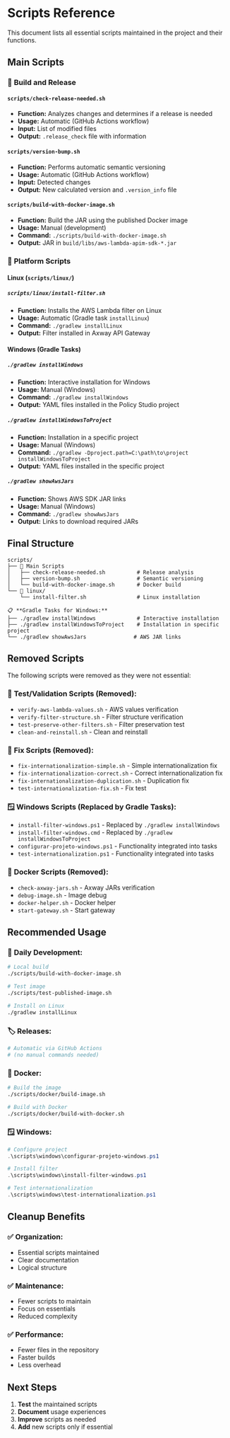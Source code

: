 # Scripts Reference

This document lists all essential scripts maintained in the project and their functions.

## Main Scripts

### 🔧 **Build and Release**

#### `scripts/check-release-needed.sh`
- **Function:** Analyzes changes and determines if a release is needed
- **Usage:** Automatic (GitHub Actions workflow)
- **Input:** List of modified files
- **Output:** `.release_check` file with information

#### `scripts/version-bump.sh`
- **Function:** Performs automatic semantic versioning
- **Usage:** Automatic (GitHub Actions workflow)
- **Input:** Detected changes
- **Output:** New calculated version and `.version_info` file

#### `scripts/build-with-docker-image.sh`
- **Function:** Build the JAR using the published Docker image
- **Usage:** Manual (development)
- **Command:** `./scripts/build-with-docker-image.sh`
- **Output:** JAR in `build/libs/aws-lambda-apim-sdk-*.jar`



### 📁 **Platform Scripts**

#### **Linux** (`scripts/linux/`)

##### `scripts/linux/install-filter.sh`
- **Function:** Installs the AWS Lambda filter on Linux
- **Usage:** Automatic (Gradle task `installLinux`)
- **Command:** `./gradlew installLinux`
- **Output:** Filter installed in Axway API Gateway

#### **Windows** (Gradle Tasks)

##### `./gradlew installWindows`
- **Function:** Interactive installation for Windows
- **Usage:** Manual (Windows)
- **Command:** `./gradlew installWindows`
- **Output:** YAML files installed in the Policy Studio project

##### `./gradlew installWindowsToProject`
- **Function:** Installation in a specific project
- **Usage:** Manual (Windows)
- **Command:** `./gradlew -Dproject.path=C:\path\to\project installWindowsToProject`
- **Output:** YAML files installed in the specific project

##### `./gradlew showAwsJars`
- **Function:** Shows AWS SDK JAR links
- **Usage:** Manual (Windows)
- **Command:** `./gradlew showAwsJars`
- **Output:** Links to download required JARs



## Final Structure

```
scripts/
├── 🔧 Main Scripts
│   ├── check-release-needed.sh          # Release analysis
│   ├── version-bump.sh                  # Semantic versioning
│   └── build-with-docker-image.sh       # Docker build
└── 📁 linux/
    └── install-filter.sh                # Linux installation

📋 **Gradle Tasks for Windows:**
├── ./gradlew installWindows             # Interactive installation
├── ./gradlew installWindowsToProject    # Installation in specific project
└── ./gradlew showAwsJars               # AWS JAR links
```

## Removed Scripts

The following scripts were removed as they were not essential:

### 🧪 **Test/Validation Scripts (Removed):**
- `verify-aws-lambda-values.sh` - AWS values verification
- `verify-filter-structure.sh` - Filter structure verification
- `test-preserve-other-filters.sh` - Filter preservation test
- `clean-and-reinstall.sh` - Clean and reinstall

### 🔧 **Fix Scripts (Removed):**
- `fix-internationalization-simple.sh` - Simple internationalization fix
- `fix-internationalization-correct.sh` - Correct internationalization fix
- `fix-internationalization-duplication.sh` - Duplication fix
- `test-internationalization-fix.sh` - Fix test

### 🪟 **Windows Scripts (Replaced by Gradle Tasks):**
- `install-filter-windows.ps1` - Replaced by `./gradlew installWindows`
- `install-filter-windows.cmd` - Replaced by `./gradlew installWindowsToProject`
- `configurar-projeto-windows.ps1` - Functionality integrated into tasks
- `test-internationalization.ps1` - Functionality integrated into tasks

### 🐳 **Docker Scripts (Removed):**
- `check-axway-jars.sh` - Axway JARs verification
- `debug-image.sh` - Image debug
- `docker-helper.sh` - Docker helper
- `start-gateway.sh` - Start gateway

## Recommended Usage

### 🔄 **Daily Development:**
```bash
# Local build
./scripts/build-with-docker-image.sh

# Test image
./scripts/test-published-image.sh

# Install on Linux
./gradlew installLinux
```

### 🏷️ **Releases:**
```bash
# Automatic via GitHub Actions
# (no manual commands needed)
```

### 🐳 **Docker:**
```bash
# Build the image
./scripts/docker/build-image.sh

# Build with Docker
./scripts/docker/build-with-docker.sh
```

### 🪟 **Windows:**
```powershell
# Configure project
.\scripts\windows\configurar-projeto-windows.ps1

# Install filter
.\scripts\windows\install-filter-windows.ps1

# Test internationalization
.\scripts\windows\test-internationalization.ps1
```

## Cleanup Benefits

### ✅ **Organization:**
- Essential scripts maintained
- Clear documentation
- Logical structure

### ✅ **Maintenance:**
- Fewer scripts to maintain
- Focus on essentials
- Reduced complexity

### ✅ **Performance:**
- Fewer files in the repository
- Faster builds
- Less overhead

## Next Steps

1. **Test** the maintained scripts
2. **Document** usage experiences
3. **Improve** scripts as needed
4. **Add** new scripts only if essential 